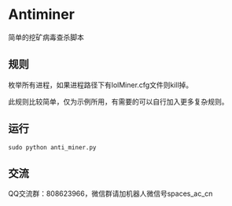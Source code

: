 # Antiminer
简单的挖矿病毒查杀脚本

## 规则

枚举所有进程，如果进程路径下有lolMiner.cfg文件则kill掉。

此规则比较简单，仅为示例所用，有需要的可以自行加入更多复杂规则。

## 运行

```shell
sudo python anti_miner.py
```

## 交流

QQ交流群：808623966，微信群请加机器人微信号spaces_ac_cn
